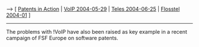\--\> \[ [ Patents in Action](SwpikxraniEn "wikilink") \| [ VoIP
2004-05-29](Voip040529En "wikilink") \| [ Teles
2004-06-25](Teles040625En "wikilink") \| [Flosstel
2004-01](http://plone.ffii.org/events/2004/flosstel01/ "wikilink") \]

------------------------------------------------------------------------

The problems with !VoIP have also been raised as key example in a recent
campaign of FSF Europe on software patents.
